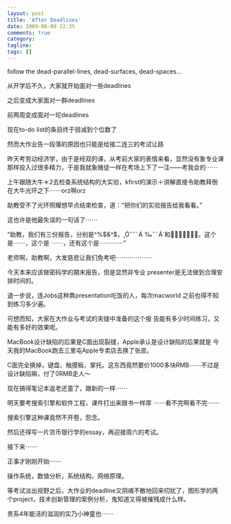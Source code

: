 ```yaml
---
layout: post
title: 'After Deadlines'
date: 2009-06-09 22:35
comments: true
category:
tagline:
tags: []
---
```


follow the dead-parallel-lines, dead-surfaces, dead-spaces...

从开学后不久，大家就开始面对一些deadlines

之后变成大家面对一群deadlines

前两周变成面对一坨deadlines

现在to-do list的条目终于锐减到个位数了

然而大作业告一段落的原因也只能是给接二连三的考试让路

昨天考劳动经济学，由于是经双的课，从考前大家的表情来看，显然没有象专业课那样投入过很多精力，于是我就象赌徒一样在考场上下了一注——考我会的⋯⋯

上午跟随大牛＊2去检查系统结构的大实验，kfirst的演示＋讲解直接令助教拜倒在大牛光环之下⋯⋯orz啊orz

助教受不了光环照耀想早点结束检查，道：“把你们的实验报告给我看看。”

这也许是他最失误的一句话了⋯⋯

“助教，我们有三份报告，分别是^%$&^$，˛Ó˝ˆ¨Á
‰ˇ¨Á´和。这个是⋯⋯，这个是
⋯⋯，还有这个是⋯⋯⋯⋯”

老师啊，助教啊，大发慈悲让我们免考吧⋯⋯⋯⋯⋯⋯

今天本来应该做密码学的期末报告，但是显然非专业
presenter是无法做到合理安排时间的。

退一步说，连Jobs这种靠presentation吃饭的人，每次macworld
之前也得不知到练习多少遍。

可想而知，大家在大作业与考试的夹缝中准备的这个报
告能有多少时间练习，又能有多好的效果呢。

MacBook设计缺陷的后果是C面出现裂缝，Apple承认是设计缺陷的后果就是
今天我的MacBook跑去三里屯Apple专卖店去换了张皮。

C面完全换掉，键盘、触摸板、掌托。这东西竟然要价1000多块RMB⋯⋯不过是设计缺陷嘛，付了0RMB走人～

现在搞得笔记本返老还童了，跟新的一样⋯⋯

明天要考搜索引擎和软件工程，课件打出来跟书一样厚
⋯⋯看不完啊看不完⋯⋯

搜索引擎这种课竟然不开卷，怨念。

然后还得写一片货币银行学的essay，再迎接周六的考试。

接下来⋯⋯

正事才刚刚开始⋯⋯

操作系统，数值分析，系统结构，网络原理。

等考试淡出视野之后，大作业的deadline又阴魂不散地回来叨扰了，图形学的两个project，技术创新管理的案例分析，鬼知道又得被摧残成什么样。

贵系4年能活的滋润的实乃小神童也⋯⋯

